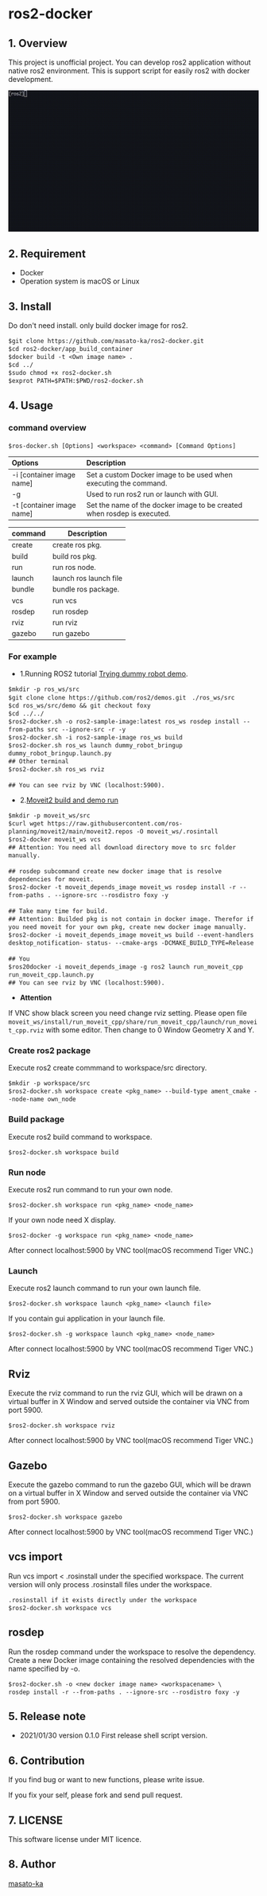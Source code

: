 # ros2-docker

## 1. Overview
This project is unofficial project. 
You can develop ros2 application without native ros2 environment. This is support script for easily ros2 with docker development.

![demo](contents/ros2-docker-demo.gif)

## 2. Requirement

* Docker
* Operation system is macOS or Linux

## 3. Install

Do don't need install. only build docker image for ros2.

```
$git clone https://github.com/masato-ka/ros2-docker.git
$cd ros2-docker/app_build_container
$docker build -t <Own image name> .
$cd ../
$sudo chmod +x ros2-docker.sh
$exprot PATH=$PATH:$PWD/ros2-docker.sh
```

## 4. Usage

### command overview

```$ros-docker.sh [Options] <workspace> <command> [Command Options]```

|Options |Description |
|:-----------------------------|:-----------------------------|
|-i [container image name]      | Set a custom Docker image to be used when executing the command.|
|-g                             | Used to run ros2 run or launch with GUI.|
|-t [container image name]      | Set the name of the docker image to be created when rosdep is executed.                     |


|command| Description |
|:-------|------------|
|create  | create ros pkg.|
|build   | build ros pkg.|
|run     | run ros node. |
|launch  | launch ros launch file|
|bundle  | bundle ros package.|
|vcs     | run vcs            |
|rosdep  | run rosdep             |
|rviz    | run rviz               |
|gazebo  | run gazebo                    |


### For example

* 1.Running ROS2 tutorial [Trying dummy robot demo](https://index.ros.org/doc/ros2/Tutorials/dummy-robot-demo/).

```
$mkdir -p ros_ws/src
$git clone clone https://github.com/ros2/demos.git　./ros_ws/src
$cd ros_ws/src/demo && git checkout foxy
$cd ../../
$ros2-docker.sh -o ros2-sample-image:latest ros_ws rosdep install --from-paths src --ignore-src -r -y
$ros2-docker.sh -i ros2-sample-image ros_ws build
$ros2-docker.sh ros_ws launch dummy_robot_bringup dummy_robot_bringup.launch.py
## Other terminal
$ros2-docker.sh ros_ws rviz

## You can see rviz by VNC (localhost:5900).
```

* 2.[Moveit2 build and demo run](https://moveit.ros.org/install-moveit2/source/)
```
$mkdir -p moveit_ws/src
$curl wget https://raw.githubusercontent.com/ros-planning/moveit2/main/moveit2.repos -O moveit_ws/.rosintall
$ros2-docker moveit_ws vcs
## Attention: You need all download directory move to src folder manually.

## rosdep subcommand create new docker image that is resolve dependencies for moveit. 
$ros2-docker -t moveit_depends_image moveit_ws rosdep install -r --from-paths . --ignore-src --rosdistro foxy -y

## Take many time for build.
## Attention: Builded pkg is not contain in docker image. Therefor if you need moveit for your own pkg, create new docker image manually.
$ros2-docker -i moveit_depends_image moveit_ws build --event-handlers desktop_notification- status- --cmake-args -DCMAKE_BUILD_TYPE=Release
 
## You 
$ros20docker -i moveit_depends_image -g ros2 launch run_moveit_cpp run_moveit_cpp.launch.py
## You can see rviz by VNC (localhost:5900).
```

* **<font name="red">Attention</font>**

If VNC show black screen you need change rviz setting. 
Please open file ```moveit_ws/install/run_moveit_cpp/share/run_moveit_cpp/launch/run_moveit_cpp.rviz``` with some editor.
Then change to 0 Window Geometry X and Y.



### Create ros2 package

Execute ros2 create commmand to workspace/src directory.

```
$mkdir -p workspace/src
$ros2-docker.sh workspace create <pkg_name> --build-type ament_cmake --node-name own_node
```

### Build package

Execute ros2 build command to workspace.

```
$ros2-docker.sh workspace build
```

### Run node

Execute ros2 run command to run your own node.

```
$ros2-docker.sh workspace run <pkg_name> <node_name>
```

If your own node need X display.

```
$ros2-docker -g workspace run <pkg_name> <node_name>
```
After connect localhost:5900 by VNC tool(macOS recommend Tiger VNC.)

### Launch

Execute ros2 launch command to run your own launch file.

```
$ros2-docker.sh workspace launch <pkg_name> <launch file>
```

If you contain gui application in your launch file.

```
$ros2-docker.sh -g workspace launch <pkg_name> <node_name>
```

After connect localhost:5900 by VNC tool(macOS recommend Tiger VNC.)

## Rviz

Execute the rviz command to run the rviz GUI, which will be drawn on a 
virtual buffer in X Window and served outside the container via VNC from port 5900.

```
$ros2-docker.sh workspace rviz
```
After connect localhost:5900 by VNC tool(macOS recommend Tiger VNC.)

## Gazebo

Execute the gazebo command to run the gazebo GUI, which will be drawn on a 
virtual buffer in X Window and served outside the container via VNC from port 5900.

```
$ros2-docker.sh workspace gazebo
```
After connect localhost:5900 by VNC tool(macOS recommend Tiger VNC.)

## vcs import

Run vcs import < .rosinstall under the specified workspace. 
The current version will only process .rosinstall files under the workspace.

```
.rosinstall if it exists directly under the workspace
$ros2-docker.sh workspace vcs
```

## rosdep 

Run the rosdep command under the workspace to resolve the dependency. 
Create a new Docker image containing the resolved dependencies with the name specified by -o.

```
$ros2-docker.sh -o <new docker image name> <workspacename> \
rosdep install -r --from-paths . --ignore-src --rosdistro foxy -y 
```

## 5. Release note

* 2021/01/30 version 0.1.0
 First release shell script version. 


## 6. Contribution

If you find bug or want to new functions, please write issue.

If you fix your self, please fork and send pull request.

## 7. LICENSE

This software license under MIT licence.


## 8. Author 

[masato-ka](https://github.com/masato-ka/ros2-docker)